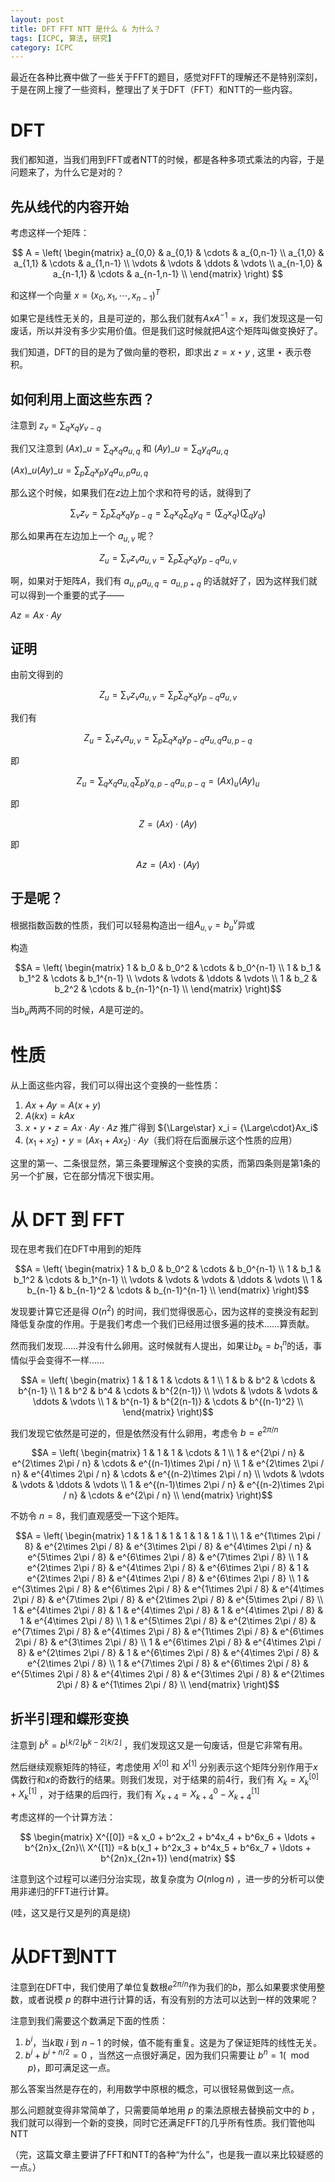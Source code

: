 ```yaml
---
layout: post
title: DFT FFT NTT 是什么 & 为什么？
tags: [ICPC, 算法, 研究]
category: ICPC
---
```


最近在各种比赛中做了一些关于FFT的题目，感觉对FFT的理解还不是特别深刻，于是在网上搜了一些资料，整理出了关于DFT（FFT）和NTT的一些内容。

# DFT

我们都知道，当我们用到FFT或者NTT的时候，都是各种多项式乘法的内容，于是问题来了，为什么它是对的？

## 先从线代的内容开始

考虑这样一个矩阵：

$$
A = \left(
  \begin{matrix}
  a_{0,0} & a_{0,1} & \cdots & a_{0,n-1} \\
  a_{1,0} & a_{1,1} & \cdots & a_{1,n-1} \\
  \vdots & \vdots & \ddots & \vdots \\
  a_{n-1,0} & a_{n-1,1} & \cdots & a_{n-1,n-1} \\
  \end{matrix}
\right)
$$

和这样一个向量 $x = \left(x_0, x_1, \cdots, x_{n-1}\right)^T$

如果它是线性无关的，且是可逆的，那么我们就有$AxA^{-1} = x$，我们发现这是一句废话，所以并没有多少实用价值。但是我们这时候就把$A$这个矩阵叫做变换好了。

我们知道，DFT的目的是为了做向量的卷积，即求出 $z = x \star y$ , 这里 $\star$ 表示卷积。

## 如何利用上面这些东西？

注意到 $z_v = \sum_{q} x_q y_{v-q}$

我们又注意到 $(Ax)\_{u} =\sum_qx_qa_{u,q}$ 和 $(Ay)\_{u} = \sum_q y_q a_{u,q}$

$(Ax)\_{u} (Ay)\_{u} = \sum_p\sum_q x_p y_q a_{u,p} a_{u,q}$

那么这个时候，如果我们在$z$边上加个求和符号的话，就得到了

$$\sum_v z_v = \sum_p \sum_q x_q y_{p-q} = \sum_q x_q \sum_q y_{q} = (\sum_q x_q)(\sum_q y_{q})$$

那么如果再在左边加上一个 $a_{u,v}$ 呢？

$$Z_u = \sum_v z_v a_{u,v} = \sum_p \sum_q x_q y_{p-q} a_{u,v}$$

啊，如果对于矩阵$A$，我们有 $a_{u,p}a_{u,q} = a_{u,p+q}$ 的话就好了，因为这样我们就可以得到一个重要的式子——

$Az = Ax \cdot Ay$

## 证明

由前文得到的

$$Z_u = \sum_v z_v a_{u,v} = \sum_p \sum_q x_q y_{p-q} a_{u,v}$$

我们有

$$Z_u = \sum_v z_v a_{u,v} = \sum_p \sum_q x_q y_{p-q} a_{u,q}a_{u,p-q}$$

即

$$Z_u = \sum_q x_q a_{u,q} \sum_p y_{q,p-q} a_{u,p-q} = (Ax)_u (Ay)_u$$

即

$$Z = (Ax)\cdot (Ay)$$

即

$$Az = (Ax)\cdot (Ay)$$

## 于是呢？

根据指数函数的性质，我们可以轻易构造出一组$A_{u,v} = b_u^v$异或

构造

$$A = \left(
  \begin{matrix}
  1 & b_0 & b_0^2 & \cdots & b_0^{n-1} \\
  1 & b_1 & b_1^2 & \cdots & b_1^{n-1} \\
  \vdots & \vdots & \ddots & \vdots \\
  1 & b_2 & b_2^2 & \cdots & b_{n-1}^{n-1} \\
  \end{matrix}
\right)$$

当$b_u$两两不同的时候，$A$是可逆的。

# 性质

从上面这些内容，我们可以得出这个变换的一些性质：

1. $Ax + Ay = A(x + y)$
2. $A(kx) = kAx$
3. $x\star y\star z = Ax \cdot Ay \cdot Az$ 推广得到 ${\Large\star} x_i = {\Large\cdot}Ax_i$
4. $(x_1 + x_2)\star y = (Ax_1 + Ax_2)\cdot Ay$（我们将在后面展示这个性质的应用）

这里的第一、二条很显然，第三条要理解这个变换的实质，而第四条则是第1条的另一个扩展，它在部分情况下很实用。

# 从 DFT 到 FFT

现在思考我们在DFT中用到的矩阵

$$A = \left(
  \begin{matrix}
  1 & b_0 & b_0^2 & \cdots & b_0^{n-1} \\
  1 & b_1 & b_1^2 & \cdots & b_1^{n-1} \\
  \vdots & \vdots & \vdots & \ddots & \vdots \\
  1 & b_{n-1} & b_{n-1}^2 & \cdots & b_{n-1}^{n-1} \\
  \end{matrix}
\right)$$

发现要计算它还是得 $O(n^2)$ 的时间，我们觉得很恶心，因为这样的变换没有起到降低复杂度的作用。于是我们考虑一个我们已经用过很多遍的技术……算贡献。

然而我们发现……并没有什么卵用。这时候就有人提出，如果让$b_k = b_1^n$的话，事情似乎会变得不一样……

$$A = \left(
  \begin{matrix}
  1 & 1 & 1 & \cdots & 1 \\
  1 & b & b^2 & \cdots & b^{n-1} \\
  1 & b^2 & b^4 & \cdots & b^{2(n-1)} \\
  \vdots & \vdots & \vdots & \ddots & \vdots \\
  1 & b^{n-1} & b^{2(n-1)} & \cdots & b^{(n-1)^2} \\
  \end{matrix}
\right)$$

我们发现它依然是可逆的，但是依然没有什么卵用，考虑令 $b = e^{2\pi / n}$

$$A = \left(
  \begin{matrix}
  1 & 1 & 1 & \cdots & 1 \\
  1 & e^{2\pi / n} & e^{2\times 2\pi / n} & \cdots & e^{(n-1)\times 2\pi / n} \\
  1 & e^{2\times 2\pi / n} & e^{4\times 2\pi / n} & \cdots & e^{(n-2)\times 2\pi / n} \\
  \vdots & \vdots & \vdots & \ddots & \vdots \\
  1 & e^{(n-1)\times 2\pi / n} & e^{(n-2)\times 2\pi / n} & \cdots & e^{2\pi / n} \\
  \end{matrix}
\right)$$

不妨令 $n=8$，我们直观感受一下这个矩阵。

$$A = \left(
  \begin{matrix}
  1 & 1 & 1 & 1 & 1 & 1 & 1 & 1 \\
  1 & e^{1\times 2\pi / 8} & e^{2\times 2\pi / 8} & e^{3\times 2\pi / 8} & e^{4\times 2\pi / n} & e^{5\times 2\pi / 8} & e^{6\times 2\pi / 8} & e^{7\times 2\pi / 8} \\
  1 & e^{2\times 2\pi / 8} & e^{4\times 2\pi / 8} & e^{6\times 2\pi / 8} & 1 & e^{2\times 2\pi / 8} & e^{4\times 2\pi / 8} & e^{6\times 2\pi / 8} \\
  1 & e^{3\times 2\pi / 8} & e^{6\times 2\pi / 8} & e^{1\times 2\pi / 8} & e^{4\times 2\pi / 8} & e^{7\times 2\pi / 8} & e^{2\times 2\pi / 8} & e^{5\times 2\pi / 8} \\
  1 & e^{4\times 2\pi / 8} & 1 & e^{4\times 2\pi / 8} & 1 & e^{4\times 2\pi / 8} & 1 & e^{4\times 2\pi / 8} \\
  1 & e^{5\times 2\pi / 8} & e^{2\times 2\pi / 8} & e^{7\times 2\pi / 8} & e^{4\times 2\pi / 8} & e^{1\times 2\pi / 8} & e^{6\times 2\pi / 8} & e^{3\times 2\pi / 8} \\
  1 & e^{6\times 2\pi / 8} & e^{4\times 2\pi / 8} & e^{2\times 2\pi / 8} & 1 & e^{6\times 2\pi / 8} & e^{4\times 2\pi / 8} & e^{2\times 2\pi / 8} \\
  1 & e^{7\times 2\pi / 8} & e^{6\times 2\pi / 8} & e^{5\times 2\pi / 8} & e^{4\times 2\pi / 8} & e^{3\times 2\pi / 8} & e^{2\times 2\pi / 8} & e^{1\times 2\pi / 8} \\
  \end{matrix}
\right)$$

## 折半引理和蝶形变换

注意到 $b^k = b^{\lfloor k / 2\rfloor}b^{k - 2\lfloor k / 2\rfloor}$ ，我们发现这又是一句废话，但是它非常有用。

然后继续观察矩阵的特征，考虑使用 $X^{[0]}$ 和 $X^{[1]}$ 分别表示这个矩阵分别作用于$x$偶数行和$x$的奇数行的结果。则我们发现，对于结果的前4行，我们有 $X_k = X_k^{[0]} + X_k^{[1]}$ ，对于结果的后四行，我们有 $X_{k+4} = X_{k+4}^{0} - X_{k+4}^{[1]}$

考虑这样的一个计算方法：

$$
\begin{matrix}
X^{[0]} =& x_0 + b^2x_2 + b^4x_4 + b^6x_6 + \ldots + b^{2n}x_{2n}\\
X^{[1]} =& b(x_1 + b^2x_3 + b^4x_5 + b^6x_7 + \ldots + b^{2n}x_{2n+1})
\end{matrix}
$$

注意到这个过程可以递归分治实现，故复杂度为 $O(n \log n)$ ，进一步的分析可以使用非递归的FFT进行计算。

(哇，这又是行又是列的真是绕)

# 从DFT到NTT

注意到在DFT中，我们使用了单位复数根$e^{2\pi / n}$作为我们的$b$，那么如果要求使用整数，或者说模 $p$ 的群中进行计算的话，有没有别的方法可以达到一样的效果呢？

注意到我们需要这个数满足下面的性质：

1. $b^{i}$，当$k$取 $i$ 到 $n - 1$ 的时候，值不能有重复。这是为了保证矩阵的线性无关。
2. $b^{i} + b^{i + n/2} = 0$ ，当然这一点很好满足，因为我们只需要让 $b^{n} = 1 (\mod p)$，即可满足这一点。

那么答案当然是存在的，利用数学中原根的概念，可以很轻易做到这一点。

那么问题就变得非常简单了，只需要简单地用 $p$ 的乘法原根去替换前文中的 $b$ ，我们就可以得到一个新的变换，同时它还满足FFT的几乎所有性质。我们管他叫NTT

（完，这篇文章主要讲了FFT和NTT的各种“为什么”，也是我一直以来比较疑惑的一点。）
